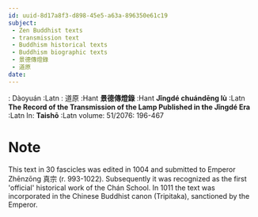 ```yaml
---
id: uuid-8d17a8f3-d898-45e5-a63a-896350e61c19
subject: 
 - Zen Buddhist texts
 - transmission text
 - Buddhism historical texts
 - Buddhism biographic texts
 - 景德傳燈錄
 - 道原
date: 
---
```


: Dàoyuán :Latn
: 道原 :Hant
**景德傳燈錄** :Hant
**Jǐngdé chuándēng lù** :Latn
**The Record of the Transmission of the Lamp Published in the Jǐngdé Era** :Latn
In: 
**Taishō** :Latn
volume: 51/2076: 196-467
# Note
This text in 30 fascicles was edited in 1004 and submitted to Emperor Zhēnzōng 真宗 (r. 993-1022). Subsequently it was recognized as the first 'official' historical work of the Chán School. In 1011 the text was incorporated in the Chinese Buddhist canon (Tripitaka), sanctioned by the Emperor.